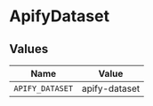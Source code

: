 # ApifyDataset


## Values

| Name            | Value           |
| --------------- | --------------- |
| `APIFY_DATASET` | apify-dataset   |